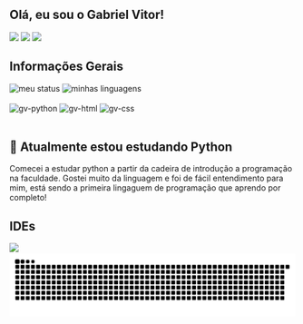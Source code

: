 ## Olá, eu sou o Gabriel Vitor!
<div> 
  <a href="https://instagram.com/_gabrielvitorm" target="_blank"><img src="https://img.shields.io/badge/-Instagram-%23E4405F?style=for-the-badge&logo=instagram&logoColor=white" target="_blank"></a>
  <a href = "mailto:gabrielvitormchaves@gmail.com"><img src="https://img.shields.io/badge/-Gmail-%23333?style=for-the-badge&logo=gmail&logoColor=white" target="_blank"></a>
  <a href="https://www.linkedin.com/in/gabrielvitorm/" target="_blank"><img src="https://img.shields.io/badge/-LinkedIn-%230077B5?style=for-the-badge&logo=linkedin&logoColor=white" target="_blank"></a> </div>

## Informações Gerais

<div>
  <img alt="meu status" heigh="160px" width="45%" src="https://github-readme-stats.vercel.app/api?username=gabrielvitorm&show_icons=true&theme=dark"/>
  <img alt="minhas linguagens" heigh="160px" width="40%" src="https://github-readme-stats.vercel.app/api/top-langs/?username=gabrielvitorm&layout=compact&theme=dark"/>
</div>
<div style="display: inline_block"><br>
  <img align="center" alt="gv-python" height="40" widht="40" src="https://cdn.jsdelivr.net/gh/devicons/devicon@latest/icons/python/python-original.svg" />
  <img align="center" alt="gv-html" height="40" widht="40" src="https://cdn.jsdelivr.net/gh/devicons/devicon@latest/icons/html5/html5-original.svg" />
  <img align="center" alt="gv-css" height="40" widht="40" src="https://cdn.jsdelivr.net/gh/devicons/devicon@latest/icons/css3/css3-plain-wordmark.svg" />
</div><br>

## 🌱 Atualmente estou estudando Python 
Comecei a estudar python a partir da cadeira de introdução a programação na faculdade. Gostei muito da linguagem e foi de fácil entendimento para mim, está sendo a primeira lingaguem de programação que aprendo por completo!
  
## IDEs
<img src='https://img.shields.io/badge/Visual_Studio_Code-0078D4?style=for-the-badge&logo=visual%20studio%20code&logoColor=white' />

<picture>
  <source media="(prefers-color-scheme: dark)" srcset="https://raw.githubusercontent.com/gabrielvitorm/gabrielvitorm/output/github-contribution-grid-snake-dark.svg">
  <source media="(prefers-color-scheme: light)" srcset="https://raw.githubusercontent.com/gabrielvitorm/gabrielvitorm/output/github-contribution-grid-snake.svg">
  <img alt="github contribution grid snake animation" src="https://raw.githubusercontent.com/gabrielvitorm/gabrielvitorm/output/github-contribution-grid-snake.svg">
</picture>

